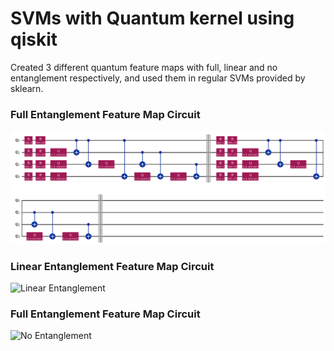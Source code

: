 # SVMs with Quantum kernel using qiskit

Created 3 different quantum feature maps with full, linear and no entanglement respectively, and used them in regular SVMs provided by sklearn.

### Full Entanglement Feature Map Circuit

![Full Entanglement](https://github.com/AbhayChowdhry/quantum-kernel-for-SVM-qiskit/blob/main/media/full.png)

### Linear Entanglement Feature Map Circuit

![Linear Entanglement](https://github.com/AbhayChowdhry/quantum-kernel-for-SVM-qiskit/tree/main/media/linear.png)

### Full Entanglement Feature Map Circuit

![No Entanglement](https://github.com/AbhayChowdhry/quantum-kernel-for-SVM-qiskit/tree/main/media/none.png)
